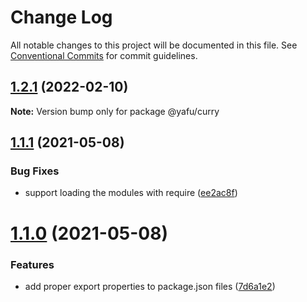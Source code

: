# Change Log

All notable changes to this project will be documented in this file.
See [Conventional Commits](https://conventionalcommits.org) for commit guidelines.

## [1.2.1](https://github.com/TheLudd/yafu-mono/compare/@yafu/curry@1.2.0...@yafu/curry@1.2.1) (2022-02-10)

**Note:** Version bump only for package @yafu/curry





## [1.1.1](https://github.com/TheLudd/yafu-mono/compare/@yafu/curry@1.1.0...@yafu/curry@1.1.1) (2021-05-08)


### Bug Fixes

* support loading the modules with require ([ee2ac8f](https://github.com/TheLudd/yafu-mono/commit/ee2ac8f9ff737bb3aad2fe6fda8c89c8d8e5c72c))





# [1.1.0](https://github.com/TheLudd/yafu-mono/compare/@yafu/curry@1.0.0...@yafu/curry@1.1.0) (2021-05-08)


### Features

* add proper export properties to package.json files ([7d6a1e2](https://github.com/TheLudd/yafu-mono/commit/7d6a1e2e24942281f93f66ded542ebcc5d1815a1))
